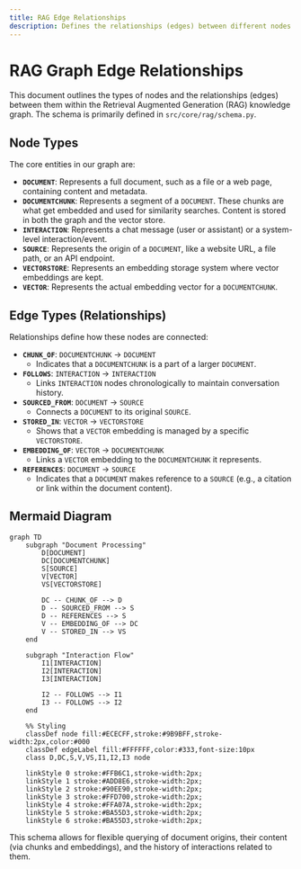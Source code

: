 ```yaml
---
title: RAG Edge Relationships
description: Defines the relationships (edges) between different nodes in the RAG knowledge graph.
---
```


# RAG Graph Edge Relationships

This document outlines the types of nodes and the relationships (edges) between them within the Retrieval Augmented Generation (RAG) knowledge graph. The schema is primarily defined in `src/core/rag/schema.py`.

## Node Types

The core entities in our graph are:

*   **`DOCUMENT`**: Represents a full document, such as a file or a web page, containing content and metadata.
*   **`DOCUMENTCHUNK`**: Represents a segment of a `DOCUMENT`. These chunks are what get embedded and used for similarity searches. Content is stored in both the graph and the vector store.
*   **`INTERACTION`**: Represents a chat message (user or assistant) or a system-level interaction/event.
*   **`SOURCE`**: Represents the origin of a `DOCUMENT`, like a website URL, a file path, or an API endpoint.
*   **`VECTORSTORE`**: Represents an embedding storage system where vector embeddings are kept.
*   **`VECTOR`**: Represents the actual embedding vector for a `DOCUMENTCHUNK`.

## Edge Types (Relationships)

Relationships define how these nodes are connected:

*   **`CHUNK_OF`**: `DOCUMENTCHUNK` → `DOCUMENT`
    *   Indicates that a `DOCUMENTCHUNK` is a part of a larger `DOCUMENT`.
*   **`FOLLOWS`**: `INTERACTION` → `INTERACTION`
    *   Links `INTERACTION` nodes chronologically to maintain conversation history.
*   **`SOURCED_FROM`**: `DOCUMENT` → `SOURCE`
    *   Connects a `DOCUMENT` to its original `SOURCE`.
*   **`STORED_IN`**: `VECTOR` → `VECTORSTORE`
    *   Shows that a `VECTOR` embedding is managed by a specific `VECTORSTORE`.
*   **`EMBEDDING_OF`**: `VECTOR` → `DOCUMENTCHUNK`
    *   Links a `VECTOR` embedding to the `DOCUMENTCHUNK` it represents.
*   **`REFERENCES`**: `DOCUMENT` → `SOURCE`
    *   Indicates that a `DOCUMENT` makes reference to a `SOURCE` (e.g., a citation or link within the document content).

## Mermaid Diagram

```mermaid
graph TD
    subgraph "Document Processing"
        D[DOCUMENT]
        DC[DOCUMENTCHUNK]
        S[SOURCE]
        V[VECTOR]
        VS[VECTORSTORE]

        DC -- CHUNK_OF --> D
        D -- SOURCED_FROM --> S
        D -- REFERENCES --> S
        V -- EMBEDDING_OF --> DC
        V -- STORED_IN --> VS
    end

    subgraph "Interaction Flow"
        I1[INTERACTION]
        I2[INTERACTION]
        I3[INTERACTION]

        I2 -- FOLLOWS --> I1
        I3 -- FOLLOWS --> I2
    end

    %% Styling
    classDef node fill:#ECECFF,stroke:#9B9BFF,stroke-width:2px,color:#000
    classDef edgeLabel fill:#FFFFFF,color:#333,font-size:10px
    class D,DC,S,V,VS,I1,I2,I3 node

    linkStyle 0 stroke:#FFB6C1,stroke-width:2px;
    linkStyle 1 stroke:#ADD8E6,stroke-width:2px;
    linkStyle 2 stroke:#90EE90,stroke-width:2px;
    linkStyle 3 stroke:#FFD700,stroke-width:2px;
    linkStyle 4 stroke:#FFA07A,stroke-width:2px;
    linkStyle 5 stroke:#BA55D3,stroke-width:2px;
    linkStyle 6 stroke:#BA55D3,stroke-width:2px;
```

This schema allows for flexible querying of document origins, their content (via chunks and embeddings), and the history of interactions related to them.